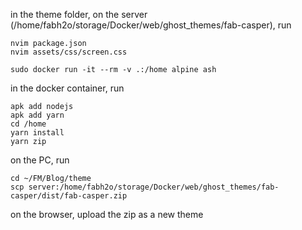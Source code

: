 in the theme folder, on the server (/home/fabh2o/storage/Docker/web/ghost_themes/fab-casper), run
    
    nvim package.json
    nvim assets/css/screen.css

    sudo docker run -it --rm -v .:/home alpine ash

in the docker container, run

    apk add nodejs
    apk add yarn
    cd /home
    yarn install
    yarn zip

on the PC, run

    cd ~/FM/Blog/theme
    scp server:/home/fabh2o/storage/Docker/web/ghost_themes/fab-casper/dist/fab-casper.zip

on the browser, upload the zip as a new theme
